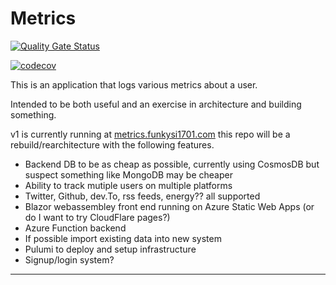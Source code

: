 # Metrics

[![Quality Gate Status](https://sonarcloud.io/api/project_badges/measure?project=funkysi1701_Metrics&metric=alert_status)](https://sonarcloud.io/summary/new_code?id=funkysi1701_Metrics)

[![codecov](https://codecov.io/gh/funkysi1701/Metrics/branch/main/graph/badge.svg?token=HPYqPbjhPQ)](https://codecov.io/gh/funkysi1701/Metrics)

This is an application that logs various metrics about a user. 

Intended to be both useful and an exercise in architecture and building something.

v1 is currently running at [metrics.funkysi1701.com](https://metrics.funkysi1701.com/) this repo will be a rebuild/rearchitecture with the following features.

- Backend DB to be as cheap as possible, currently using CosmosDB but suspect something like MongoDB may be cheaper
- Ability to track mutiple users on multiple platforms
- Twitter, Github, dev.To, rss feeds, energy?? all supported
- Blazor webassembley front end running on Azure Static Web Apps (or do I want to try CloudFlare pages?)
- Azure Function backend
- If possible import existing data into new system
- Pulumi to deploy and setup infrastructure
- Signup/login system?

---
